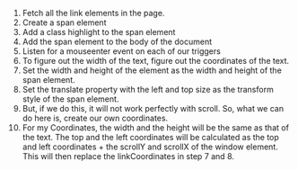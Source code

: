 1) Fetch all the link elements in the page.
2) Create a span element
3) Add a class highlight to the span element
4) Add the span element to the body of the document
5) Listen for a mouseenter event on each of our triggers
6) To figure out the width of the text, figure out the coordinates of the text.
7) Set the width and height of the element as the width and height of the span element.
8) Set the translate property with the left and top size as the transform style of the span element.
9) But, if we do this, it will not work perfectly with scroll. So, what we can do here is, create our 
own coordinates.
10) For my Coordinates, the width and the height will be the same as that of the text. The 
top and the left coordinates will be calculated as the top and left coordinates + the scrollY and scrollX
of the window element. This will then replace the linkCoordinates in step 7 and 8.
